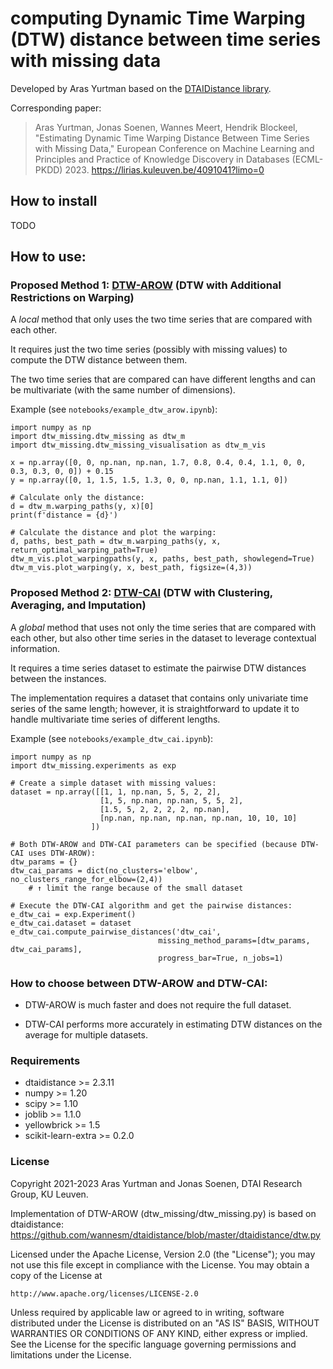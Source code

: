 <!---
[![DOI](<...>.svg)](https://<...>) 
-->


# computing **Dynamic Time Warping (DTW) distance** between time series with **missing data**

Developed by Aras Yurtman based on the [DTAIDistance library](https://github.com/wannesm/dtaidistance).

Corresponding paper:
> Aras Yurtman, Jonas Soenen, Wannes Meert, Hendrik Blockeel, "Estimating Dynamic Time Warping Distance Between Time Series with Missing Data," European Conference on Machine Learning and Principles and Practice of Knowledge Discovery in Databases (ECML-PKDD) 2023. https://lirias.kuleuven.be/4091041?limo=0

## How to install
TODO

## How to use:

### Proposed Method 1: <u>**DTW-AROW**</u> (DTW with Additional Restrictions on Warping)

A *local* method that only uses the two time series that are compared with each other.

It requires just the two time series (possibly with missing values) to compute the DTW distance between them.

The two time series that are compared can have different lengths and can be multivariate (with the same number of dimensions).

Example (see `notebooks/example_dtw_arow.ipynb`):

    import numpy as np
    import dtw_missing.dtw_missing as dtw_m
    import dtw_missing.dtw_missing_visualisation as dtw_m_vis

    x = np.array([0, 0, np.nan, np.nan, 1.7, 0.8, 0.4, 0.4, 1.1, 0, 0, 0.3, 0.3, 0, 0]) + 0.15
    y = np.array([0, 1, 1.5, 1.5, 1.3, 0, 0, np.nan, 1.1, 1.1, 0])

    # Calculate only the distance:
    d = dtw_m.warping_paths(y, x)[0]
    print(f'distance = {d}')

    # Calculate the distance and plot the warping:
    d, paths, best_path = dtw_m.warping_paths(y, x, return_optimal_warping_path=True)
    dtw_m_vis.plot_warpingpaths(y, x, paths, best_path, showlegend=True)
    dtw_m_vis.plot_warping(y, x, best_path, figsize=(4,3))


### Proposed Method 2: <u>**DTW-CAI**</u> (DTW with Clustering, Averaging, and Imputation)

A *global* method that uses not only the time series that are compared with each other, but also other time series in the dataset to leverage contextual information.

It requires a time series dataset to estimate the pairwise DTW distances between the instances.

The implementation requires a dataset that contains only univariate time series of the same length; however, it is straightforward to update it to handle multivariate time series of different lengths.

Example (see `notebooks/example_dtw_cai.ipynb`):

    import numpy as np
    import dtw_missing.experiments as exp

    # Create a simple dataset with missing values:
    dataset = np.array([[1, 1, np.nan, 5, 5, 2, 2], 
                        [1, 5, np.nan, np.nan, 5, 5, 2], 
                        [1.5, 5, 2, 2, 2, 2, np.nan], 
                        [np.nan, np.nan, np.nan, np.nan, 10, 10, 10]
                      ])
    
    # Both DTW-AROW and DTW-CAI parameters can be specified (because DTW-CAI uses DTW-AROW):
    dtw_params = {}
    dtw_cai_params = dict(no_clusters='elbow', no_clusters_range_for_elbow=(2,4)) 
        # ↑ limit the range because of the small dataset
    
    # Execute the DTW-CAI algorithm and get the pairwise distances:
    e_dtw_cai = exp.Experiment()
    e_dtw_cai.dataset = dataset
    e_dtw_cai.compute_pairwise_distances('dtw_cai', 
                                     missing_method_params=[dtw_params, dtw_cai_params],
                                     progress_bar=True, n_jobs=1)


### How to choose between DTW-AROW and DTW-CAI:

- DTW-AROW is much faster and does not require the full dataset.

- DTW-CAI performs more accurately in estimating DTW distances on the average for multiple datasets.

### Requirements
- dtaidistance >= 2.3.11
- numpy >= 1.20
- scipy >= 1.10
- joblib >= 1.1.0
- yellowbrick >= 1.5
- scikit-learn-extra >= 0.2.0

### License
Copyright 2021-2023 Aras Yurtman and Jonas Soenen, DTAI Research Group, KU Leuven.

Implementation of DTW-AROW (dtw_missing/dtw_missing.py) is based on dtaidistance: 
    https://github.com/wannesm/dtaidistance/blob/master/dtaidistance/dtw.py    

Licensed under the Apache License, Version 2.0 (the "License");
you may not use this file except in compliance with the License.
You may obtain a copy of the License at

    http://www.apache.org/licenses/LICENSE-2.0

Unless required by applicable law or agreed to in writing, software
distributed under the License is distributed on an "AS IS" BASIS,
WITHOUT WARRANTIES OR CONDITIONS OF ANY KIND, either express or implied.
See the License for the specific language governing permissions and
limitations under the License.